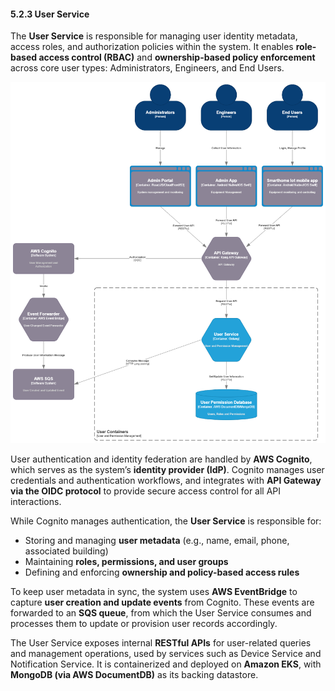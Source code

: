 #### 5.2.3 User Service 

The **User Service** is responsible for managing user identity metadata, access roles, and authorization policies within the system. It enables **role-based access control (RBAC)** and **ownership-based policy enforcement** across core user types: Administrators, Engineers, and End Users.

![User Service ](../Img/SmartHomeIot.C4-Context.UserAndPermissions.drawio.png)

User authentication and identity federation are handled by **AWS Cognito**, which serves as the system’s **identity provider (IdP)**. Cognito manages user credentials and authentication workflows, and integrates with **API Gateway via the OIDC protocol** to provide secure access control for all API interactions.

While Cognito manages authentication, the **User Service** is responsible for:

- Storing and managing **user metadata** (e.g., name, email, phone, associated building)
- Maintaining **roles, permissions, and user groups**
- Defining and enforcing **ownership and policy-based access rules**

To keep user metadata in sync, the system uses **AWS EventBridge** to capture **user creation and update events** from Cognito. These events are forwarded to an **SQS queue**, from which the User Service consumes and processes them to update or provision user records accordingly.

The User Service exposes internal **RESTful APIs** for user-related queries and management operations, used by services such as Device Service and Notification Service. It is containerized and deployed on **Amazon EKS**, with **MongoDB (via AWS DocumentDB)** as its backing datastore.